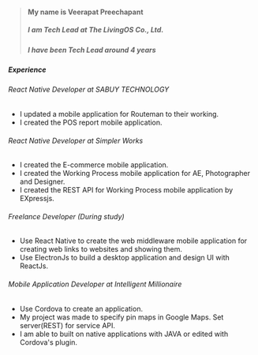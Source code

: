 

> #### My name is Veerapat Preechapant
> ##### I am Tech Lead at The LivingOS Co., Ltd.
> ##### I have been Tech Lead around 4 years

##### **Experience**

###### React Native Developer at SABUY TECHNOLOGY

* I updated a mobile application for Routeman to their working.
* I created the POS report mobile application.

###### React Native Developer at Simpler Works

* I created the E-commerce mobile application.
* I created the Working Process mobile application for AE, Photographer and Designer.
* I created the REST API for Working Process mobile application by EXpressjs.

###### Freelance Developer (During study)

* Use React Native to create the web middleware mobile application for creating   web links to websites and showing them.
* Use ElectronJs to build a desktop application and design UI with ReactJs.

###### Mobile Application Developer at Intelligent Millionaire

* Use Cordova to create an application.
* My project was made to specify pin maps in Google Maps. Set server(REST) for service API.
* I am able to built on native applications with JAVA or edited with
  Cordova's plugin.
